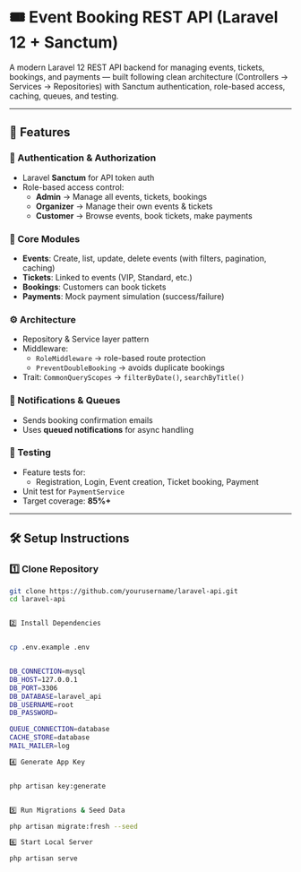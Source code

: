 # 🎟️ Event Booking REST API (Laravel 12 + Sanctum)

A modern Laravel 12 REST API backend for managing events, tickets, bookings, and payments — built following clean architecture (Controllers → Services → Repositories) with Sanctum authentication, role-based access, caching, queues, and testing.

---

## 🚀 Features

### 🔐 Authentication & Authorization
- Laravel **Sanctum** for API token auth
- Role-based access control:
  - **Admin** → Manage all events, tickets, bookings
  - **Organizer** → Manage their own events & tickets
  - **Customer** → Browse events, book tickets, make payments

### 🎫 Core Modules
- **Events**: Create, list, update, delete events (with filters, pagination, caching)
- **Tickets**: Linked to events (VIP, Standard, etc.)
- **Bookings**: Customers can book tickets
- **Payments**: Mock payment simulation (success/failure)

### ⚙️ Architecture
- Repository & Service layer pattern
- Middleware:
  - `RoleMiddleware` → role-based route protection
  - `PreventDoubleBooking` → avoids duplicate bookings
- Trait: `CommonQueryScopes` → `filterByDate()`, `searchByTitle()`

### 📨 Notifications & Queues
- Sends booking confirmation emails
- Uses **queued notifications** for async handling

### 🧪 Testing
- Feature tests for:
  - Registration, Login, Event creation, Ticket booking, Payment
- Unit test for `PaymentService`
- Target coverage: **85%+**

---

## 🛠️ Setup Instructions

### 1️⃣ Clone Repository
```bash
git clone https://github.com/yourusername/laravel-api.git
cd laravel-api


2️⃣ Install Dependencies


cp .env.example .env


DB_CONNECTION=mysql
DB_HOST=127.0.0.1
DB_PORT=3306
DB_DATABASE=laravel_api
DB_USERNAME=root
DB_PASSWORD=

QUEUE_CONNECTION=database
CACHE_STORE=database
MAIL_MAILER=log

4️⃣ Generate App Key


php artisan key:generate


5️⃣ Run Migrations & Seed Data

php artisan migrate:fresh --seed

6️⃣ Start Local Server

php artisan serve
